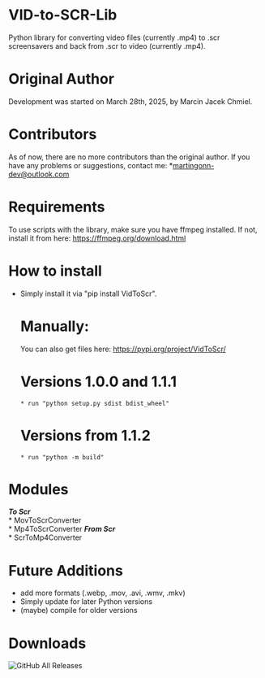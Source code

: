 # VID-to-SCR-Lib
Python library for converting video files (currently .mp4) to .scr screensavers and back from .scr to video (currently .mp4).
# Original Author 
Development was started on March 28th, 2025, by Marcin Jacek Chmiel.
# Contributors 
As of now, there are no more contributors than the original author.
If you have any problems or suggestions, contact me: *martingonn-dev@outlook.com
# Requirements
To use scripts with the library, make sure you have ffmpeg installed. If not, install it from here: https://ffmpeg.org/download.html
# How to install
* Simply install it via "pip install VidToScr".
  # Manually:
  You can also get files here: https://pypi.org/project/VidToScr/
    # Versions 1.0.0 and 1.1.1
      * run "python setup.py sdist bdist_wheel"
    # Versions from 1.1.2
      * run "python -m build"
# Modules
  ***To Scr***
    <br>* MovToScrConverter
    <br>* Mp4ToScrConverter
  ***From Scr***
    <br>* ScrToMp4Converter

# Future Additions
* add more formats (.webp, .mov, .avi, .wmv, .mkv)
* Simply update for later Python versions
* (maybe) compile for older versions
# Downloads
![GitHub All Releases](https://img.shields.io/github/downloads/Martingonn/MP4-to-SCR-lib/total)
